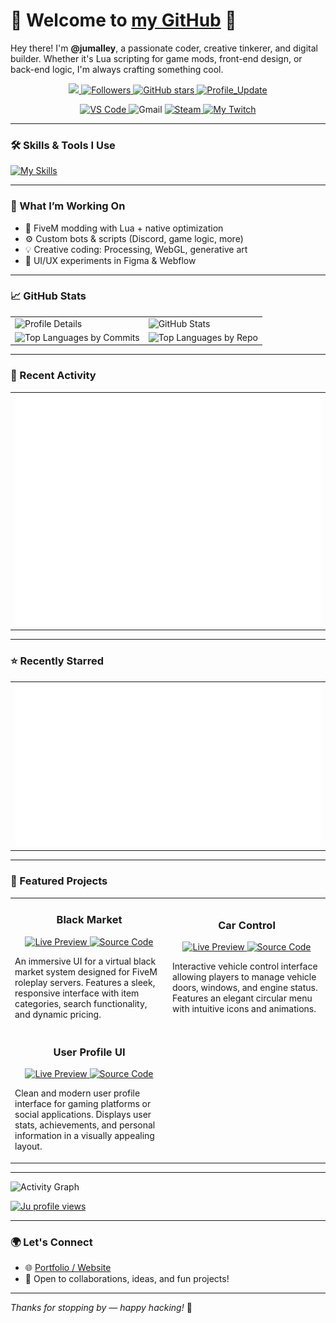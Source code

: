 # 👋 Welcome to [my GitHub](https://github.com/jumalley) 🏡

Hey there! I'm **@jumalley**, a passionate coder, creative tinkerer, and digital builder. Whether it's Lua scripting for game mods, front-end design, or back-end logic, I'm always crafting something cool.

<p align="center">     
  <!-- GitHub Activity -->
  <a href="https://github.com/jumalley/jumalley/pulse" alt="Activity">
    <img src="https://img.shields.io/github/commit-activity/m/jumalley/jumalley" />
  </a>

  <!-- GitHub Followers -->
  <a href="https://github.com/jumalley?tab=followers">
    <img alt="Followers" src="https://img.shields.io/github/followers/jumalley?color=4C1&logo=github" />
  </a>

  <!-- GitHub Stars -->
  <a href="https://github.com/jumalley/jumalley/stargazers">
    <img src="https://img.shields.io/github/stars/jumalley/jumalley?style=social" alt="GitHub stars" />
  </a>

  <!-- Last Commit on Repo -->
  <a href="https://github.com/jumalley/jumalley" target="_blank">
    <img alt="Profile_Update" src="https://img.shields.io/github/last-commit/jumalley/jumalley?label=Profile%20update&style=flat-square" />
  </a>

</p>

<p align="center">
  <!-- VS Code Editor -->
  <a href="https://code.visualstudio.com/">
    <img src="https://img.shields.io/badge/Editor-VS%20Code-blue?logo=visualstudiocode&logoColor=blue" alt="VS Code" />
  </a>

  <!-- Gmail Usage -->
  <img src="https://img.shields.io/badge/Uses-Gmail-red?logo=gmail&logoColor=white" alt="Gmail" />

  <!-- Steam Usage -->
  <a href="https://store.steampowered.com/">
    <img src="https://img.shields.io/badge/Uses-Steam-1b2838?logo=steam&logoColor=white" alt="Steam" />
  </a>

  <!-- Twitch Status -->
  <a href="https://www.twitch.tv/jumalleyy">
    <img src="https://img.shields.io/twitch/status/jumalleyy?color=f70505&label=My%20Twitch&logo=twitch&style=flat-square" alt="My Twitch" />
  </a>
</p>


---

### 🛠️ Skills & Tools I Use

[![My Skills](https://skillicons.dev/icons?i=atom,js,html,css,arduino,c,cpp,codepen,discord,bots,eclipse,figma,git,github,githubactions,jquery,lua,mongodb,mysql,nodejs,webflow,php,powershell,processing,py,stackoverflow,mastodon,wordpress,xd)](https://skillicons.dev)

---

### 🚧 What I’m Working On

- 🔧 FiveM modding with Lua + native optimization
- ⚙️ Custom bots & scripts (Discord, game logic, more)
- 💡 Creative coding: Processing, WebGL, generative art
- 🎨 UI/UX experiments in Figma & Webflow

---

### 📈 GitHub Stats

<div align="center">
<table>
  <tr>
    <td>
      <img src="http://github-profile-summary-cards.vercel.app/api/cards/profile-details?username=jumalley&theme=transparent" alt="Profile Details" />
    </td>
    <td>
      <img src="http://github-profile-summary-cards.vercel.app/api/cards/stats?username=jumalley&theme=transparent" alt="GitHub Stats" />
    </td>
  </tr>
  <tr>
    <td>
      <img src="http://github-profile-summary-cards.vercel.app/api/cards/most-commit-language?username=jumalley&theme=transparent" alt="Top Languages by Commits" />
    </td>
    <td>
      <img src="http://github-profile-summary-cards.vercel.app/api/cards/repos-per-language?username=jumalley&theme=transparent" alt="Top Languages by Repo" />
    </td>
  </tr>
</table>
</div>

---

### 📰 Recent Activity

<div>
<table>
  <tr>
    <td align="center">
      <img src="https://raw.githubusercontent.com/jumalley/jumalley/refs/heads/main/metrics.plugin.activity.svg" />
    </td>
  </tr>
</table>
</div>

---

### ⭐ Recently Starred

<div>
<table>
  <tr>
    <td align="center">
      <img src="https://raw.githubusercontent.com/jumalley/jumalley/refs/heads/main/metrics.plugin.stars.svg" alt="Recently Starred" />
    </td>
  </tr>
</table>
</div>

---

### 🚀 Featured Projects
<div align="center">
<table>
  <tr>
    <td width="50%">
      <h3 align="center">Black Market</h3>
      <div align="center">
        <a href="https://jumalley.github.io/blackmarket/" target="_blank">
          <img src="https://img.shields.io/badge/DEMO-Live%20Preview-success?style=for-the-badge" alt="Live Preview">
        </a>
        <a href="https://github.com/jumalley/blackmarket" target="_blank">
          <img src="https://img.shields.io/badge/REPO-Source%20Code-blue?style=for-the-badge" alt="Source Code">
        </a>
      </div>
      <p>
        An immersive UI for a virtual black market system designed for FiveM roleplay servers. Features a sleek, responsive interface with item categories, search functionality, and dynamic pricing.
      </p>
    </td>
    <td width="50%">
      <h3 align="center">Car Control</h3>
      <div align="center">
        <a href="https://jumalley.github.io/CarControl/" target="_blank">
          <img src="https://img.shields.io/badge/DEMO-Live%20Preview-success?style=for-the-badge" alt="Live Preview">
        </a>
        <a href="https://github.com/jumalley/CarControl" target="_blank">
          <img src="https://img.shields.io/badge/REPO-Source%20Code-blue?style=for-the-badge" alt="Source Code">
        </a>
      </div>
      <p>
        Interactive vehicle control interface allowing players to manage vehicle doors, windows, and engine status. Features an elegant circular menu with intuitive icons and animations.
      </p>
    </td>
  </tr>
  <tr>
    <td width="50%">
      <h3 align="center">User Profile UI</h3>
      <div align="center">
        <a href="https://jumalley.github.io/Profil-Utilisateur/" target="_blank">
          <img src="https://img.shields.io/badge/DEMO-Live%20Preview-success?style=for-the-badge" alt="Live Preview">
        </a>
        <a href="https://github.com/jumalley/Profil-Utilisateur" target="_blank">
          <img src="https://img.shields.io/badge/REPO-Source%20Code-blue?style=for-the-badge" alt="Source Code">
        </a>
      </div>
      <p>
        Clean and modern user profile interface for gaming platforms or social applications. Displays user stats, achievements, and personal information in a visually appealing layout.
      </p>
    </td>
  </tr>
</table>
</div>

---

![Activity Graph](https://github-readme-activity-graph.vercel.app/graph?username=jumalley&theme=tokyo-night&hide_border=true)

[![Ju profile views](https://u8views.com/api/v1/github/profiles/50602425/views/day-week-month-total-count.svg)](https://u8views.com/github/jumalley)

</div>

---

### 🌍 Let's Connect

- 🌐 [Portfolio / Website](https://jumalley.github.io/Portfolio/)
- 💬 Open to collaborations, ideas, and fun projects!

---

_Thanks for stopping by — happy hacking!_ 🚀
